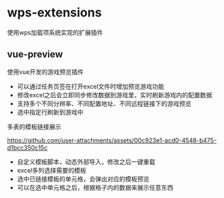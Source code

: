 # wps-extensions
使用wps加载项系统实现的扩展插件


## vue-preview

使用vue开发的游戏预览插件

- 可以通过任务页签在打开excel文件时增加预览游戏功能
- 修改excel之后会立即同步修改数据到游戏里，实时刷新游戏内的配置数据
- 支持多个不同分辨率、不同配置地址、不同远程链接下的游戏预览
- 选中指定行刷新到游戏中

多表的模板链接展示

https://github.com/user-attachments/assets/00c923e1-acd0-4548-b475-d1bcc350c15c

- 自定义模板脚本，动态外部导入，修改之后一键重载
- excel多列选择需要的模板
- 选中已链接模板的单元格，会弹出对应的模板预览
- 可以在选中单元格之后，根据格子内的数据来展示任意东西
